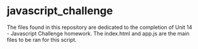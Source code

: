 # javascript_challenge
The files found in this repository are dedicated to the completion of Unit 14 - Javascript Challenge homework. 
The index.html and app.js are the main files to be ran for this script.

